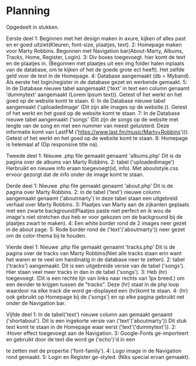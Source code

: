 # Planning


Opgedeelt in stukken.

Eerste deel 
1: Beginnen met het design maken in axure, kijken of alles past en er goed uitziet(Kleuren, font-size, plaatjes, text).
2: Homepage maken voor Marty Robbins. Begonnen met Navigation bar(About-Marty, Albums, Tracks, Home, Register, Login).
3: Div boxes toegevoegt. hier komt de text en de plaatjes in. (Begonnen met plaatjes uit een img folder halen inplaats van de database, om te kijken of het de goede grote ect heeft). Het zelfde geld voor de text in de Homepage.
4: Database aangemaakt (db = Myband). Als eerste het login/register in de database gezet en werkende gemaakt.
5: In de Database nieuwe tabel aangemaakt ('text' in text een column genaamt 'dummytext' aangemaakt (Lorem Ipsum text)). Getest of het werkt en het goed op de website komt te staan.
6: In de Database nieuwe tabel aangemaakt ('uploadedimage' (Dit zijn alle images op de website.)). Getest of het werkt en het goed op de website komt te staan.
7: In de Database nieuwe tabel aangemaakt ('songs' (Dit zijn de songs op de website met lengte van de song en met een nummer van meest geluisterd. Deze informatie komt van LastFM ('https://www.last.fm/music/Marty+Robbins'))). Getest of het werkt en het goed op de website komt te staan.
8: Homepage is helemaal af (Op responsive title na).

Tweede deel 
1: Nieuwe .php file gemaakt genaamt 'albums.php' Dit is de pagina over de albums van Marty Robbins.
2: tabel ('uploadedimage') Herbruikt en nieuwe info eraan toegevoegt(id, info). Met aboutstyle.css ervoor gezorgt dat de info onder de image komt te staan.

Derde deel 
1: Nieuwe .php file gemaakt genaamt 'about.php' Dit is de pagina over Marty Robbins.
2: in de tabel ('text') nieuwe column aangemaakt genaamt ('aboutmarty') in deze tabel staan een uitgebreid verhaal over Marty Robbins.
3: Plaatjes van Marty aan de zijkanten geplaats met een zwarte background(Plaatjes paste niet perfect en ik wou de image's niet stretchen dus heb er voor gekozen om de background bij de plaatjes zwart te maken).
4: Een white border rond de 2 images neer gezet in de about page.
5: Rode border rond de ('text'('aboutmarty')) neer gezet om de color-thema bij te houden.

Vierde deel 
1: Nieuwe .php file gemaakt genaamt 'tracks.php' Dit is de pagina over de tracks van Marty Robbins(Niet alle tracks staan erin want het waren er te veel om handmatig in de database neer te zetten).
2: tabel ('tracks') aangemaakt. Dit is een uitgebreide versie van de tabel ('songs'). Hier staan veel meer tracks in dan in de tabel ('songs').
3: Heb (hr) toegevoegt. (Dit is een rechte lijn van links naar rechts van 1px breed.) om een devider te krijgen tussen de "tracks". Deze (hr) staat in de php loop waardoor na elke track die word ge-displayed een (hr)komt te staan.
4: (hr) ook gebruikt op Homepage bij de ('songs') en op elke pagina gebruikt net onder de Navigation bar.

Vijfde deel 
1: In de tabel('text') nieuwe column aan gemaakt genaamt ('shortabout'). Dit is een ingekorte versie van ('text'('aboutmarty')) Dit stuk text komt te staan in de Homepage waar eerst ('text'('dummytext')).
2: :Hover effect toegevoegt aan de Navigation.
3: Google-Fonts ge-importeert en gebruikt door de text die word ge ('echo')'d in een <div> te zetten met de propertie ('font-family').
4: Logo image in de Navigation rond gemaakt.
5: Login en Register ge-styled. (Niks special ervan gemaakt).
  





